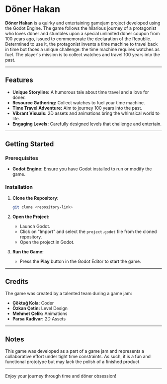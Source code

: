 # Döner Hakan

**Döner Hakan** is a quirky and entertaining gamejam project developed using the Godot Engine. The game follows the hilarious journey of a protagonist who loves döner and stumbles upon a special unlimited döner coupon from 100 years ago, issued to commemorate the declaration of the Republic. Determined to use it, the protagonist invents a time machine to travel back in time but faces a unique challenge: the time machine requires watches as fuel. The player's mission is to collect watches and travel 100 years into the past.

---

## Features

- **Unique Storyline:** A humorous tale about time travel and a love for döner.
- **Resource Gathering:** Collect watches to fuel your time machine.
- **Time Travel Adventure:** Aim to journey 100 years into the past.
- **Vibrant Visuals:** 2D assets and animations bring the whimsical world to life.
- **Engaging Levels:** Carefully designed levels that challenge and entertain.

---

## Getting Started

### Prerequisites

- **Godot Engine:** Ensure you have Godot installed to run or modify the game.

### Installation

1. **Clone the Repository:**
   ```bash
   git clone <repository-link>
   ```

2. **Open the Project:**
   - Launch Godot.
   - Click on "Import" and select the `project.godot` file from the cloned repository.
   - Open the project in Godot.

3. **Run the Game:**
   - Press the **Play** button in the Godot Editor to start the game.

---

## Credits

The game was created by a talented team during a game jam:

- **Göktuğ Kola:** Coder
- **Özkan Çetin:** Level Design
- **Mehmet Çelik:** Animations
- **Parsa Kadivar:** 2D Assets

---

## Notes

This game was developed as a part of a game jam and represents a collaborative effort under tight time constraints. As such, it is a fun and functional prototype but may lack the polish of a finished product.

---

Enjoy your journey through time and döner obsession!
